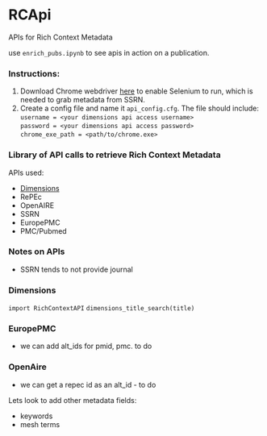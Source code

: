 # RCApi
APIs for Rich Context Metadata

use `enrich_pubs.ipynb` to see apis in action on a publication.

### Instructions:
1. Download Chrome webdriver [here](https://chromedriver.chromium.org/downloads) to enable Selenium to run, which is needed to grab metadata from SSRN.
2. Create a config file and name it `api_config.cfg`. 
The file should include:
`username = <your dimensions api access username>` <br /> 
`password = <your dimensions api access password>`<br /> 
`chrome_exe_path = <path/to/chrome.exe>`<br /> 

### Library of API calls to retrieve Rich Context Metadata

APIs used:
* [Dimensions](https://docs.dimensions.ai/dsl/api.html)
* RePEc
* OpenAIRE
* SSRN
* EuropePMC
* PMC/Pubmed


### Notes on APIs
* SSRN tends to not provide journal

### Dimensions
`import RichContextAPI`
`dimensions_title_search(title)`

### EuropePMC
- we can add alt_ids for pmid, pmc. to do

### OpenAire
- we can get a repec id as an alt_id - to do

Lets look to add other metadata fields:
* keywords
* mesh terms